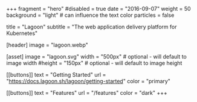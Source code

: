 +++
fragment = "hero"
#disabled = true
date = "2016-09-07"
weight = 50
background = "light" # can influence the text color
particles = false

title = "Lagoon"
subtitle = "The web application delivery platform for Kubernetes"

[header]
  image = "lagoon.webp"

[asset]
  image = "lagoon.svg"
  width = "500px" # optional - will default to image width
  #height = "150px" # optional - will default to image height

[[buttons]]
  text = "Getting Started"
  url = "https://docs.lagoon.sh/lagoon/getting-started"
  color = "primary"

[[buttons]]
  text = "Features"
  url = "/features"
  color = "dark"
+++
